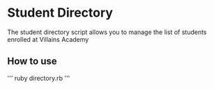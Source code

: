 # Student Directory #

The student directory script allows you to manage the list of students enrolled at Villains Academy

## How to use ##

'''
ruby directory.rb
'''
